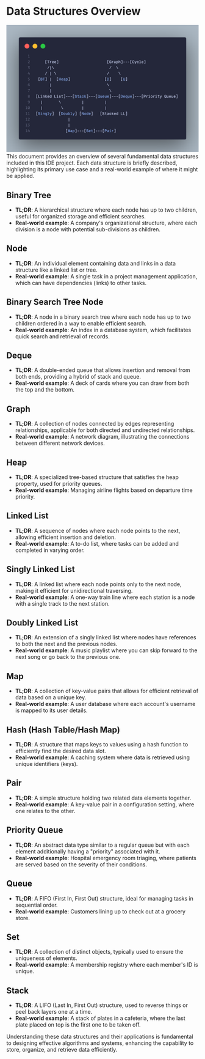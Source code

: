 # Data Structures Overview

![data structure tldr](image.png)
This document provides an overview of several fundamental data structures included in this IDE project. Each data structure is briefly described, highlighting its primary use case and a real-world example of where it might be applied.

## Binary Tree

- **TL;DR**: A hierarchical structure where each node has up to two children, useful for organized storage and efficient searches.
- **Real-world example**: A company's organizational structure, where each division is a node with potential sub-divisions as children.

## Node

- **TL;DR**: An individual element containing data and links in a data structure like a linked list or tree.
- **Real-world example**: A single task in a project management application, which can have dependencies (links) to other tasks.

## Binary Search Tree Node

- **TL;DR**: A node in a binary search tree where each node has up to two children ordered in a way to enable efficient search.
- **Real-world example**: An index in a database system, which facilitates quick search and retrieval of records.

## Deque

- **TL;DR**: A double-ended queue that allows insertion and removal from both ends, providing a hybrid of stack and queue.
- **Real-world example**: A deck of cards where you can draw from both the top and the bottom.

## Graph

- **TL;DR**: A collection of nodes connected by edges representing relationships, applicable for both directed and undirected relationships.
- **Real-world example**: A network diagram, illustrating the connections between different network devices.

## Heap

- **TL;DR**: A specialized tree-based structure that satisfies the heap property, used for priority queues.
- **Real-world example**: Managing airline flights based on departure time priority.

## Linked List

- **TL;DR**: A sequence of nodes where each node points to the next, allowing efficient insertion and deletion.
- **Real-world example**: A to-do list, where tasks can be added and completed in varying order.

## Singly Linked List

- **TL;DR**: A linked list where each node points only to the next node, making it efficient for unidirectional traversing.
- **Real-world example**: A one-way train line where each station is a node with a single track to the next station.

## Doubly Linked List

- **TL;DR**: An extension of a singly linked list where nodes have references to both the next and the previous nodes.
- **Real-world example**: A music playlist where you can skip forward to the next song or go back to the previous one.


## Map

- **TL;DR**: A collection of key-value pairs that allows for efficient retrieval of data based on a unique key.
- **Real-world example**: A user database where each account's username is mapped to its user details.

## Hash (Hash Table/Hash Map)

- **TL;DR**: A structure that maps keys to values using a hash function to efficiently find the desired data slot.
- **Real-world example**: A caching system where data is retrieved using unique identifiers (keys).

## Pair

- **TL;DR**: A simple structure holding two related data elements together.
- **Real-world example**: A key-value pair in a configuration setting, where one relates to the other.

## Priority Queue

- **TL;DR**: An abstract data type similar to a regular queue but with each element additionally having a "priority" associated with it.
- **Real-world example**: Hospital emergency room triaging, where patients are served based on the severity of their conditions.

## Queue

- **TL;DR**: A FIFO (First In, First Out) structure, ideal for managing tasks in sequential order.
- **Real-world example**: Customers lining up to check out at a grocery store.

## Set

- **TL;DR**: A collection of distinct objects, typically used to ensure the uniqueness of elements.
- **Real-world example**: A membership registry where each member's ID is unique.

## Stack

- **TL;DR**: A LIFO (Last In, First Out) structure, used to reverse things or peel back layers one at a time.
- **Real-world example**: A stack of plates in a cafeteria, where the last plate placed on top is the first one to be taken off.


Understanding these data structures and their applications is fundamental to designing effective algorithms and systems, enhancing the capability to store, organize, and retrieve data efficiently.

